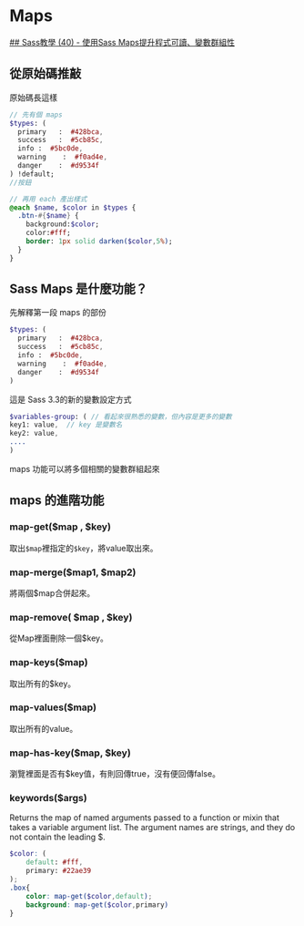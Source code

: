 # Maps
[## Sass教學 (40) - 使用Sass Maps提升程式可讀、變數群組性](https://ithelp.ithome.com.tw/articles/10161389)

## 從原始碼推敲
原始碼長這樣
```sass
// 先有個 maps
$types: (
  primary   :  #428bca,
  success   :  #5cb85c,
  info :  #5bc0de,
  warning    :  #f0ad4e,
  danger    :  #d9534f
) !default;
//按鈕

// 再用 each 產出樣式
@each $name, $color in $types {
  .btn-#{$name} {
    background:$color;
    color:#fff;
    border: 1px solid darken($color,5%);
  }
}
```

## Sass Maps 是什麼功能？
先解釋第一段 maps 的部份
```sass
$types: (
  primary   :  #428bca,
  success   :  #5cb85c,
  info :  #5bc0de,
  warning    :  #f0ad4e,
  danger    :  #d9534f
)
```
這是 Sass 3.3的新的變數設定方式
```sass
$variables-group: ( // 看起來很熟悉的變數，但內容是更多的變數
key1: value,  // key 是變數名
key2: value,
....
)
```
maps 功能可以將多個相關的變數群組起來
## maps 的進階功能
### map-get($map , $key)
取出`$map`裡指定的`$key`，將value取出來。  
### map-merge($map1, $map2)
將兩個$map合併起來。  
### map-remove( $map , $key)
從Map裡面刪除一個$key。  
### map-keys($map)
取出所有的$key。  
### map-values($map)
取出所有的value。  
### map-has-key($map, $key)
瀏覽裡面是否有$key值，有則回傳true，沒有便回傳false。  
### keywords($args)
Returns the map of named arguments passed to a function or mixin that takes a variable argument list. The argument names are strings, and they do not contain the leading $.
```scss
$color: (
    default: #fff,
    primary: #22ae39
);
.box{
    color: map-get($color,default);
    background: map-get($color,primary)
}
```